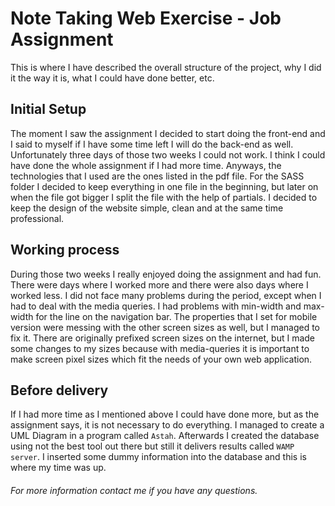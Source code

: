 # Note Taking Web Exercise - Job Assignment
This is where I have described the overall structure of the project, why I did it the way it is, what I could have done
better, etc.
## Initial Setup
The moment I saw the assignment I decided to start doing the front-end and I said to myself if I have some time left I will
do the back-end as well. Unfortunately three days of those two weeks I could not work. I think I could have done the whole
assignment if I had more time. Anyways, the technologies that I used are the ones listed in the pdf file.
For the SASS folder I decided to keep everything in one file in the beginning, but later on when the file got bigger I split the file with the help of partials. I decided to keep the design of the website simple, clean and at the same time professional.

## Working process
During those two weeks I really enjoyed doing the assignment and had fun. There were days where I worked more and there were also days where I worked less. I did not face many problems during the period, except when I had to deal with the media queries. I had problems with min-width and max-width for the line on the navigation bar. The properties that I set for mobile version were messing with the other screen sizes as well, but I managed to fix it. There are originally prefixed screen sizes on the internet, but I made some changes to my sizes because with media-queries it is important to make screen pixel sizes which fit the needs of your own web application.

## Before delivery
If I had more time as I mentioned above I could have done more, but as the assignment says, it is not necessary to do everything. I managed to create a UML Diagram in a program called `Astah`. Afterwards I created the database using not the best tool out there but still it delivers results called `WAMP server`. I inserted some dummy information into the database and this is where my time was up.

###### For more information contact me if you have any questions.
